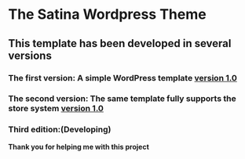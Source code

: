 The Satina Wordpress Theme
==========================

This template has been developed in several versions
----------------------------------------------------

### The first version: A simple WordPress template  [version 1.0](https://gitlab.com/satinbest/satina-wp/-/tags/v1.0)

### The second version: The same template fully supports the store system [version 1.0](https://gitlab.com/satinbest/satina-wp/-/tags/v2.0)

### Third edition:(Developing)

**Thank you for helping me with this project**
